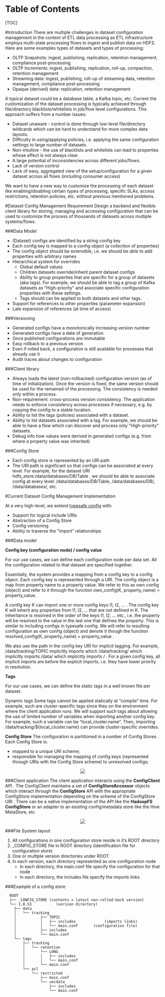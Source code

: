 # Table of Contents

[TOC]

#Introduction
There are multiple challenges in dataset configuration management in the context of ETL data processing as ETL infrastructure employs multi-state processing flows to ingest and publish data on HDFS. Here are some examples types of datasets and types of processing:

* OLTP Snapshots: ingest, publishing, replication, retention management, compliance post-processing
* OLTP Increments: ingest, publishing, replication, roll-up, compaction, retention management
* Streaming data: ingest, publishing, roll-up of streaming data, retention management, compliance post-processing
* Opaque (derived) data: replication, retention management

A typical dataset could be a database table, a Kafka topic, etc. Current the customization of the dataset processing is typically achieved through file/directory blacklists/whitelists in job/flow level configurations. This approach suffers from a number issues:

* Dataset unaware - control is done through low-level file/directory wildcards which can be hard to understand for more complex data layouts. 
* Difficulty in using/applying policies, i.e. applying the same configuration settings to large number of datasets.
* Non-intuitive - the use of blacklists and whitelists can lead to properties whose effect is not always clear. 
* A large potential of inconsistencies across different jobs/flows.
* Lack of version control
* Lack of easy, aggregated view of the setup/configuration for a given dataset across all flows (including consumer access) 

We want to have a new way to customize the processing of each dataset like enabling/disabling certain types of processing, specific SLAs, access restrictions, retention policies, etc. without previous mentioned problems.

#Dataset Config Management Requirement
Design a backend and flexible client library for storing, managing and accessing configuration that can be used to customize the process of thousands of datasets across multiple systems/flows.

###Data Model

* (Dataset) configs are identified by a string config key
* Each config key is mapped to a config object (a collection of properties)
* The config object should be extensible, i.e. we should be able to add properties with arbitrary names
* Hierarchical system for overrides
	* Global default values
	* Children datasets override/inherit parent dataset configs
	* Ability to group properties that are specific for a group of datasets (aka tags). For example, we should be able to tag a group of Kafka datasets as "High-priority" and associate specific configuration properties with these settings.
	* Tags should can be applied to both datasets and other tags.
* Support for references to other properties (parameter expansion)
* Late expansion of references (at time of access)

###Versioning

* Generated configs have a monotonically increasing version number
* Generated configs have a date of generation
* Once published configurations are immutable
* Easy rollback to a previous version
* Even if rolled back, a configuration is still available for processes that already use it
* Audit traces about changes to configuration

###Client library

* Always loads the latest (non-rollbacked) configuration version (as of time of initialization). Once the version is fixed, the same version should be used for the remained of the processing. The consistency is needed only within a process. 
* Non-requirement: cross-process version consistency. The application needs to enforce consistency across processes if necessary, e.g. by copying the config to a stable location.
* Ability to list the tags (policies) associated with a dataset. 
* Ability to list datasets associated with a tag. For example, we should be able to have a flow which can discover and process only "High-priority" datasets.
* Debug info how values were derived in generated configs (e.g. from where a property value was inherited)

###Config Store

* Each config store is represented by an URI path
* The URI path is significant so that configs can be associated at every level. For example, for the dataset URI hdfs_store:/data/databases/DB/Table , we should be able to associate config at every level: /data/databases/DB/Table, /data/databases/DB/, /data/databases/, etc.

#Current Dataset Config Management Implementation

At a very high-level, we extend [typesafe config](https://github.com/typesafehub/config) with:

* Support for logical include URIs
* Abstraction of a Config Store
* Config versioning
* Ability to traverse the ”import” relationships

###Data model 

**Config key (configuration node) / config value**

For our use cases, we can define each configuration node per data set. All the configuration related to that dataset are specified together.

Essentially, the system provides a mapping from a config key to a config object. Each config key is represented through a URI. The config object is a map from property name to a property value. We refer to this as own config (object) and refer to it through the function own_config(K, property_name) = property_value.

A config key K can import one or more config keys I1, I2, ... . The config key K will inherit any properties from I1, I2, … that are not defined in K. The inheritance is resolved in the order of the keys I1, I2, … etc., i.e. the property will be resolved to the value in the last one that defines the property. This is similar to including configs in typesafe config. We will refer to resulting configuration as own config (object) and denote it though the function resolved_config(K, property_name) = property_value .

We also use the path in the config key URI for implicit tagging. For example, /data/tracking/TOPIC implicitly imports which /data/tracking/ which implicitly imports /data/ which implicitly imports / . For a given config key, all implicit imports are before the explicit imports, i.e. they have lower priority in resolution.
 
**Tags**

For our use cases, we can define the static tags in a well known file per dataset.

Dynamic tags
Some tags cannot be applied statically at “compile” time. For example, such are cluster-specific tags since they on the environment where the client application runs. We will support such tags about allowing the use of limited number of variables when importing another config key. For example, such a variable can be “local_cluster.name”. Then, importing /data/tracking/${local_cluster.name} can provide cluster-specific overrides.

**Config Store**
The configuration is partitioned in a number of Config Stores . Each Config Store is:

* mapped to a unique URI scheme;
* responsible for managing the mapping of config keys (represented through URIs with the Config Store scheme) to unresolved configs;

<p align="center">
    <img src=../img/configStoreDataModel.png>
</p>

###Client application 
The client application interacts using the **ConfigClient** API . The ConfigClient maintains a set of **ConfigStoreAccessor** objects which interact through the **ConfigStore** API with the appropriate ConfigStore implementation depending on the scheme of the ConfigStore URI . There can be a native implementation of the API like the **HadoopFS ConfigStore** or an adapter to an existing config/metadata store like the Hive MetaStore, etc

<p align="center">
    <img src=../img/configStoreClientApi.png>
</p>

###File System layout

1. All configurations in one configuration store reside in it’s ROOT directory
2. _CONFIG_STORE file in ROOT directory (identification file for configuration store)
3. One or multiple version directories under ROOT
4. In each version, each directory represented as one configuration node
	* In each directory, the main.conf file specify the configuration for that node
	* In each directory, the includes file specify the imports links

###Example of a config store

```
  ROOT  
  ├── _CONFIG_STORE (contents = latest non-rolled-back version)  
  └── 1.0.53	       (version directory)  
    ├── data
    │   └── tracking
    │           ├── TOPIC
    │           │   ├── includes		     (imports links)
    │           │   └── main.conf		(configuration file)
    │           ├── includes
    │           └── main.conf
    └── tags
        ├── tracking
        │   └── retention
        │       └── LONG
        │       │   ├── includes
        │       │   └── main.conf
        │       └── main.conf
        └── acl
            └── restricted
                ├── main.conf
                └── secdata
                    ├── includes
                    └── main.conf
```
